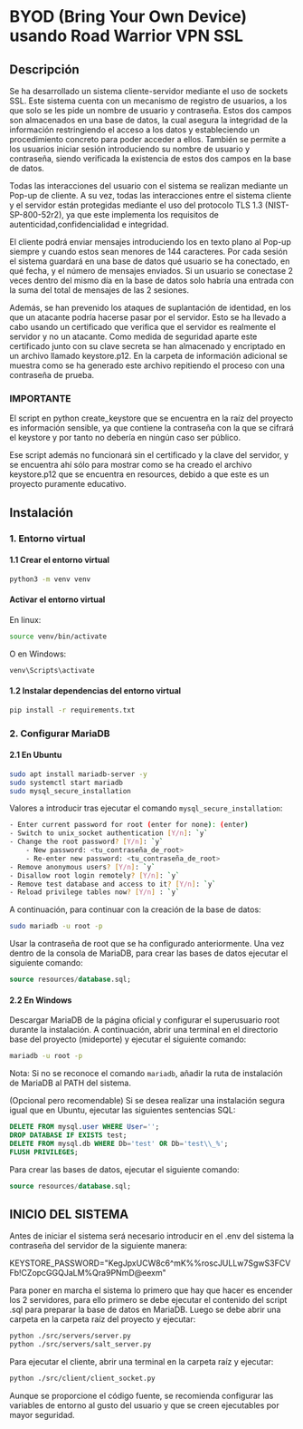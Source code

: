 # BYOD (Bring Your Own Device) usando Road Warrior VPN SSL

## Descripción

Se ha desarrollado un sistema cliente-servidor mediante el uso de sockets SSL. Este sistema cuenta con un mecanismo de registro de usuarios, a los que solo se les pide un nombre de usuario y contraseña. Estos dos campos son almacenados en una base de datos, la cual asegura la integridad de la información restringiendo el acceso a los datos y estableciendo un procedimiento concreto para poder acceder a ellos. También se permite a los usuarios iniciar sesión introduciendo su nombre de usuario y contraseña, siendo verificada la existencia de estos dos campos en la base de datos.

Todas las interacciones del usuario con el sistema se realizan mediante un Pop-up de cliente. A su vez, todas las interacciones entre el sistema cliente y el servidor están protegidas mediante el uso del protocolo TLS 1.3 (NIST-SP-800-52r2), ya que este implementa los requisitos de autenticidad,confidencialidad e integridad.

El cliente podrá enviar mensajes introduciendo los en texto plano al Pop-up siempre y cuando estos sean menores de 144 caracteres. Por cada sesión el sistema guardará en una base de datos qué usuario se ha conectado, en qué fecha, y el número de mensajes enviados. Si un usuario se conectase 2 veces dentro del mismo día en la base de datos solo habría una entrada con la suma del total de mensajes de las 2 sesiones.

Además, se han prevenido los ataques de suplantación de identidad, en los que un atacante podría hacerse pasar por el servidor. Esto se ha llevado a cabo usando un certificado que verifica que el servidor es realmente el servidor y no un atacante. Como medida de seguridad aparte este certificado junto con su clave secreta se han almacenado y encriptado en un archivo llamado keystore.p12. En la carpeta de información adicional se muestra como se ha generado este archivo repitiendo el proceso con una contraseña de prueba.


### IMPORTANTE

El script en python create_keystore que se encuentra en la raíz del proyecto es información sensible, ya que contiene la contraseña con la que se cifrará el keystore y por tanto no debería en ningún caso ser público. 

Ese script además no funcionará sin el certificado y la clave del servidor, y se encuentra ahí sólo para mostrar como se ha creado el archivo keystore.p12 que se encuentra en resources, debido a que este es un proyecto puramente educativo.


## Instalación

### 1. Entorno virtual
#### 1.1 Crear el entorno virtual
```bash
python3 -m venv venv
```
#### Activar el entorno virtual
En linux: 
```bash
source venv/bin/activate  
```
O en Windows: 

```bash
venv\Scripts\activate
```

#### 1.2 Instalar dependencias del entorno virtual
```bash
pip install -r requirements.txt
```

### 2. Configurar MariaDB
#### 2.1 En Ubuntu
```bash
sudo apt install mariadb-server -y
sudo systemctl start mariadb
sudo mysql_secure_installation
```
Valores a introducir tras ejecutar el comando `mysql_secure_installation`:
```bash
- Enter current password for root (enter for none): (enter)
- Switch to unix_socket authentication [Y/n]: `y`
- Change the root password? [Y/n]: `y`
    - New password: <tu_contraseña_de_root>
    - Re-enter new password: <tu_contraseña_de_root>
- Remove anonymous users? [Y/n]: `y`
- Disallow root login remotely? [Y/n]: `y` 
- Remove test database and access to it? [Y/n]: `y`
- Reload privilege tables now? [Y/n] : `y`
```
A continuación, para continuar con la creación de la base de datos:
```bash
sudo mariadb -u root -p
```
Usar la contraseña de root que se ha configurado anteriormente. Una vez dentro de la consola de MariaDB, para crear las bases de datos ejecutar el siguiente comando:
```sql
source resources/database.sql;
```

#### 2.2 En Windows
Descargar MariaDB de la página oficial y configurar el superusuario root durante la instalación. A continuación, abrir una terminal en el directorio base del proyecto (mideporte) y ejecutar el siguiente comando:
```bash
mariadb -u root -p
```
Nota: Si no se reconoce el comando `mariadb`, añadir la ruta de instalación de MariaDB al PATH del sistema.

(Opcional pero recomendable) Si se desea realizar una instalación segura igual que en Ubuntu, ejecutar las siguientes sentencias SQL:
```sql
DELETE FROM mysql.user WHERE User='';
DROP DATABASE IF EXISTS test;
DELETE FROM mysql.db WHERE Db='test' OR Db='test\\_%';
FLUSH PRIVILEGES;
```	
Para crear las bases de datos, ejecutar el siguiente comando:
```sql
source resources/database.sql;
```


## INICIO DEL SISTEMA

Antes de iniciar el sistema será necesario introducir en el .env del sistema la contraseña del servidor de la siguiente manera:

KEYSTORE_PASSWORD="KegJpxUCW8c6^mK%%roscJULLw7SgwS3FCVFb!CZopcGGQJaLM%Qra9PNmD@eexm" 

Para poner en marcha el sistema lo primero que hay que hacer es encender los 2 servidores, para ello primero se debe ejecutar el contenido del script .sql para preparar la base de datos en MariaDB. Luego se debe abrir una carpeta en la carpeta raíz del proyecto y ejecutar:

```bash
python ./src/servers/server.py 
python ./src/servers/salt_server.py
```

Para ejecutar el cliente, abrir una terminal en la carpeta raíz y ejecutar:
```bash
python ./src/client/client_socket.py
```

Aunque se proporcione el código fuente, se recomienda configurar las variables de entorno al gusto del usuario y que se creen ejecutables por mayor seguridad.
